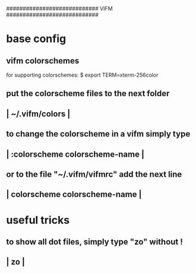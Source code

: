  ############################
 VIFM
 ############################  

 base config
 ===========

 vifm colorschemes
----------------------

 for supporting colorschemes:
 $ export TERM=xterm-256color

 put the colorscheme files to the next folder
 ------------------------------------------------------------------------
 | ~/.vifm/colors							|
 ------------------------------------------------------------------------
 to change the colorscheme in a vifm simply type
 ------------------------------------------------------------------------
 | :colorscheme colorscheme-name					|
 ------------------------------------------------------------------------
 or to the file "~/.vifm/vifmrc" add the next line
 ------------------------------------------------------------------------
 | colorscheme colorscheme-name						|
 ------------------------------------------------------------------------


 
 
 useful tricks
 =============

 to show all dot files,
 simply type "zo" without !
 ------------------------------------------------------------------------
 | zo									|
 ------------------------------------------------------------------------

